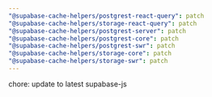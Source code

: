 ```yaml
---
"@supabase-cache-helpers/postgrest-react-query": patch
"@supabase-cache-helpers/storage-react-query": patch
"@supabase-cache-helpers/postgrest-server": patch
"@supabase-cache-helpers/postgrest-core": patch
"@supabase-cache-helpers/postgrest-swr": patch
"@supabase-cache-helpers/storage-core": patch
"@supabase-cache-helpers/storage-swr": patch
---
```


chore: update to latest supabase-js

